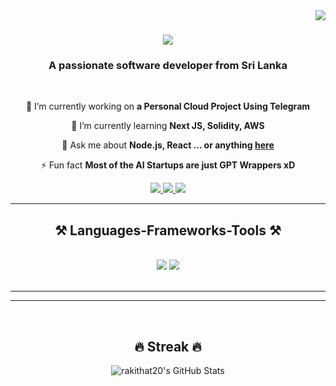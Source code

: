 <img align="right" src="https://visitor-badge.laobi.icu/badge?page_id=rakithat20.rakithat20" />

<h1 align="center">
    <img src="https://readme-typing-svg.herokuapp.com/?font=Righteous&size=35&center=true&vCenter=true&width=500&height=70&duration=4000&lines=Hi+There!+👋;+I'm+Rakitha+!!!;" />
</h1>


<h3 align="center">A passionate software developer from Sri Lanka</h3>

<br/>


<div align="center">
 
 🔭 I’m currently working on **a Personal Cloud Project Using Telegram**
 
 🌱 I’m currently learning **Next JS, Solidity, AWS**

💬 Ask me about **Node.js, React ... or anything <a href="mailto:tharupathir@gmail.com">here</a>**

⚡ Fun fact **Most of the AI Startups are just GPT Wrappers xD**

 </div>
 
 
<div align="center"> 
  <a href=""mailto:tharupathir@gmail.com">
    <img src="https://img.shields.io/badge/Gmail-333333?style=for-the-badge&logo=gmail&logoColor=red" />
  </a>
  <a href="https://www.linkedin.com/in/tharupathi" target="_blank">
    <img src="https://img.shields.io/badge/LinkedIn-0077B5?style=for-the-badge&logo=linkedin&logoColor=white" target="_blank" />
  </a>
  <a href="https://www.tharupathir.live" target="_blank">
     <img src="https://img.shields.io/badge/Portfolio-FF5722?style=for-the-badge&logo=todoist&logoColor=white" target="_blank" /> <!-- sqlite, safari, google-chrome are other good icon options -->
  </a>
</div>

 <hr/>

 
<h2 align="center">⚒️ Languages-Frameworks-Tools ⚒️</h2>
<br/>
<div align="center">
    <img src="https://skillicons.dev/icons?i=react,html,css,vscode,github,tailwind,git," />
    <img src="https://skillicons.dev/icons?i=nodejs,python,javascript,postgresql,typescript,express,mongodb,c,java,nextjs,mysql," /><br>
</div>

<br/>
<hr/>


<hr/>
<br/>


<div align = "center">
    <h2>🔥 Streak 🔥</h2>
    <img src="https://github-readme-streak-stats.herokuapp.com/?user=rakithat20&theme=tokyonight&hide_border=true" alt="rakithat20's GitHub Stats" />
</div>
<!---
rakithat20/rakithat20 is a ✨ special ✨ repository because its `README.md` (this file) appears on your GitHub profile.
You can click the Preview link to take a look at your changes.
--->
